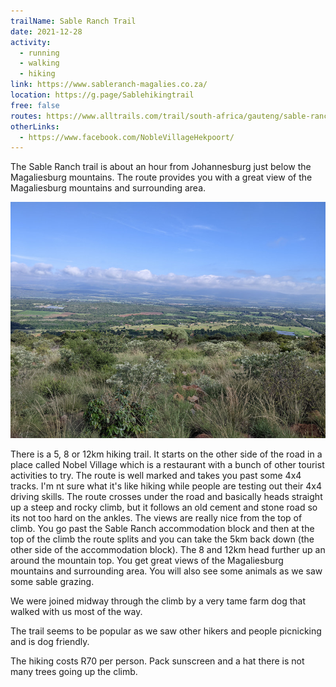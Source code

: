 ```yaml
---
trailName: Sable Ranch Trail
date: 2021-12-28
activity:
  - running
  - walking
  - hiking
link: https://www.sableranch-magalies.co.za/
location: https://g.page/Sablehikingtrail
free: false
routes: https://www.alltrails.com/trail/south-africa/gauteng/sable-ranch-trail
otherLinks:
  - https://www.facebook.com/NobleVillageHekpoort/
---
```


The Sable Ranch trail is about an hour from Johannesburg just below the Magaliesburg mountains. The route provides you with a great view of the Magaliesburg mountains and surrounding area.

![view from sable ranch trail](sable-ranch.jpg)

There is a 5, 8 or 12km hiking trail. It starts on the other side of the road in a place called Nobel Village which is a restaurant with a bunch of other tourist activities to try. The route is well marked and takes you past some 4x4 tracks. I'm nt sure what it's like hiking while people are testing out their 4x4 driving skills. The route crosses under the road and basically heads straight up a steep and rocky climb, but it follows an old cement and stone road so its not too hard on the ankles. The views are really nice from the top of climb. You go past the Sable Ranch accommodation block and then at the top of the climb the route splits and you can take the 5km back down (the other side of the accommodation block). The 8 and 12km head further up an around the mountain top. You get great views of the Magaliesburg mountains and surrounding area. You will also see some animals as we saw some sable grazing.

We were joined midway through the climb by a very tame farm dog that walked with us most of the way. 

The trail seems to be popular as we saw other hikers and people picnicking  and is dog friendly.

The hiking costs R70 per person. Pack sunscreen and a hat there is not many trees going up the climb.